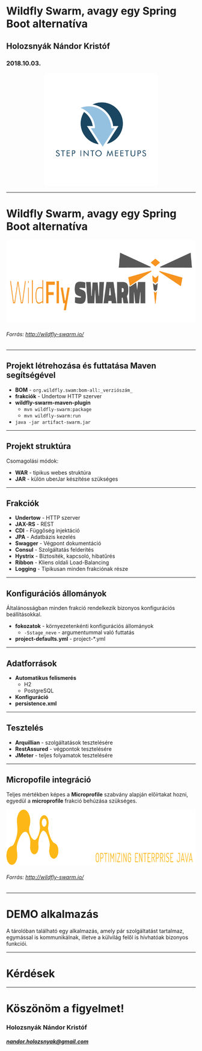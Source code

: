 <!-- page_number: true -->
# Wildfly Swarm, avagy egy Spring Boot alternatíva 
## Holozsnyák Nándor Kristóf
### 2018.10.03.
<p align="center">
<img src="img/logo-raster.jpg" style="width:300px; height:300px; display:inline;">
</p>

---
# Wildfly Swarm, avagy egy Spring Boot alternatíva

<p align="center">
<img src="img/swarm_logo_final.png" style="width:800px; height:220px; display:inline;">
</p>

###### Forrás: http://wildfly-swarm.io/

---
## Projekt létrehozása és futtatása Maven segítségével

* **BOM** - ```org.wildfly.swam:bom-all:_verziószám_```
* **frakciók** - Undertow HTTP szerver
* **wildfly-swarm-maven-plugin**
	* ```mvn wildfly-swarm:package```
	* ```mvn wildfly-swarm:run```
* ```java -jar artifact-swarm.jar```


---
## Projekt struktúra

Csomagolási módok:
* **WAR** - tipikus webes struktúra
* **JAR** - külön uberJar készítése szükséges

---
## Frakciók

* **Undertow** - HTTP szerver
* **JAX-RS** - REST
* **CDI** - Függőség injektáció
* **JPA** - Adatbázis kezelés
* **Swagger** - Végpont dokumentáció
* **Consul** - Szolgáltatás felderítés
* **Hystrix** - Biztosíték, kapcsoló, hibatűrés
* **Ribbon** - Kliens oldali Load-Balancing
* **Logging** - Tipikusan minden frakciónak része

---
## Konfigurációs állományok

Általánosságban minden frakció rendelkezik bizonyos konfigurációs beállításokkal.

* **fokozatok** - környezetenkénti konfigurációs állományok
  * ```-Sstage_neve``` - argumentummal való futtatás
* **project-defaults.yml** - project-*.yml

---
## Adatforrások

* **Automatikus felismerés**
  * H2
  * PostgreSQL
* **Konfiguráció**
* **persistence.xml**

---
## Tesztelés

* **Arquillian** - szolgáltatások tesztelésére
* **RestAssured** - végpontok tesztelésére
* **JMeter** - teljes folyamatok tesztelésére

---
## Micropofile integráció

Teljes mértékben képes a **Microprofile** szabvány alapján előírtakat hozni, egyedül a **microprofile** frakció behúzása szükséges.

<p align="center">
<img src="img/microprofile.png" style="width:800px; height:150px">
</p>

###### Forrás: http://wildfly-swarm.io/

---
# DEMO alkalmazás

A tárolóban található egy alkalmazás, amely 
pár szolgáltatást tartalmaz, egymással is kommunikálnak, illetve a külvilág felől is hívhatóak bizonyos funkciói.

---
# Kérdések

---
# Köszönöm a figyelmet!
### Holozsnyák Nándor Kristóf
##### nandor.holozsnyak@gmail.com
